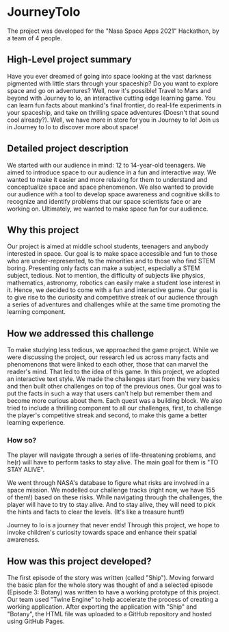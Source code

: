 # JourneyToIo
The project was developed for the "Nasa Space Apps 2021" Hackathon, by a team of 4 people. 
## High-Level project summary
Have you ever dreamed of going into space looking at the vast darkness pigmented with little stars through your spaceship? Do you want to explore space and go on adventures? Well, now it's possible! Travel to Mars and beyond with Journey to Io, an interactive cutting edge learning game. You can learn fun facts about mankind's final frontier, do real-life experiments in your spaceship, and take on thrilling space adventures (Doesn't that sound cool already?). Well, we have more in store for you in Journey to Io! Join us in Journey to Io to discover more about space!

## Detailed project description
We started with our audience in mind: 12 to 14-year-old teenagers. We aimed to introduce space to our audience in a fun and interactive way. We wanted to make it easier and more relaxing for them to understand and conceptualize space and space phenomenon. We also wanted to provide our audience with a tool to develop space awareness and cognitive skills to recognize and identify problems that our space scientists face or are working on. Ultimately, we wanted to make space fun for our audience.

## Why this project
Our project is aimed at middle school students, teenagers and anybody interested in space. Our goal is to make space accessible and fun to those who are under-represented, to the minorities and to those who find STEM boring. Presenting only facts can make a subject, especially a STEM subject, tedious. Not to mention, the difficulty of subjects like physics, mathematics, astronomy, robotics can easily make a student lose interest in it. Hence, we decided to come with a fun and interactive game. Our goal is to give rise to the curiosity and competitive streak of our audience through a series of adventures and challenges while at the same time promoting the learning component.

## How we addressed this challenge
To make studying less tedious, we approached the game project. While we were discussing the project, our research led us across many facts and phenomenons that were linked to each other, those that can marvel the reader's mind. That led to the idea of this game. In this project, we adopted an interactive text style. We made the challenges start from the very basics and then built other challenges on top of the previous ones. Our goal was to put the facts in such a way that users can't help but remember them and become more curious about them. Each quest was a building block. We also tried to include a thrilling component to all our challenges, first, to challenge the player's competitive streak and second, to make this game a better learning experience.

### How so?

The player will navigate through a series of life-threatening problems, and he(r) will have to perform tasks to stay alive. The main goal for them is "TO STAY ALIVE".

We went through NASA's database to figure what risks are involved in a space mission. We modelled our challenge tracks (right now, we have 155 of them!) based on these risks. While navigating through the challenges, the player will have to try to stay alive. And to stay alive, they will need to pick the hints and facts to clear the levels. (It's like a treasure hunt!)

Journey to Io is a journey that never ends! Through this project, we hope to invoke children's curiosity towards space and enhance their spatial awareness.

## How was this project developed?
The first episode of the story was written (called "Ship"). Moving forward the basic plan for the whole story was thought of and a selected episode (Episode 3: Botany) was written to have a working prototype of this project. Our team used "Twine Engine" to help accelerate the process of creating a working application. After exporting the application with "Ship" and "Botany", the HTML file was uploaded to a GitHub repository and hosted using GitHub Pages.
